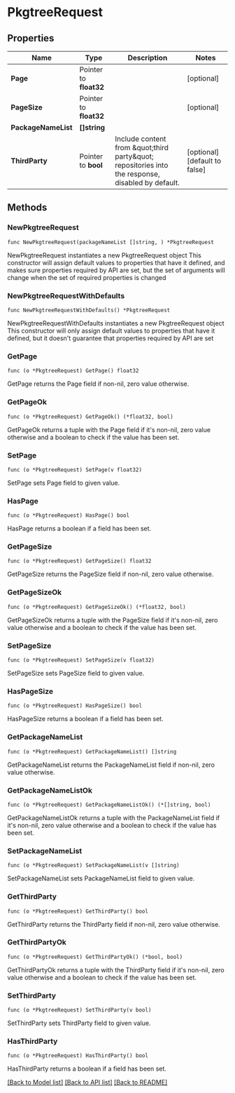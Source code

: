# PkgtreeRequest

## Properties

Name | Type | Description | Notes
------------ | ------------- | ------------- | -------------
**Page** | Pointer to **float32** |  | [optional] 
**PageSize** | Pointer to **float32** |  | [optional] 
**PackageNameList** | **[]string** |  | 
**ThirdParty** | Pointer to **bool** | Include content from \&quot;third party\&quot; repositories into the response, disabled by default. | [optional] [default to false]

## Methods

### NewPkgtreeRequest

`func NewPkgtreeRequest(packageNameList []string, ) *PkgtreeRequest`

NewPkgtreeRequest instantiates a new PkgtreeRequest object
This constructor will assign default values to properties that have it defined,
and makes sure properties required by API are set, but the set of arguments
will change when the set of required properties is changed

### NewPkgtreeRequestWithDefaults

`func NewPkgtreeRequestWithDefaults() *PkgtreeRequest`

NewPkgtreeRequestWithDefaults instantiates a new PkgtreeRequest object
This constructor will only assign default values to properties that have it defined,
but it doesn't guarantee that properties required by API are set

### GetPage

`func (o *PkgtreeRequest) GetPage() float32`

GetPage returns the Page field if non-nil, zero value otherwise.

### GetPageOk

`func (o *PkgtreeRequest) GetPageOk() (*float32, bool)`

GetPageOk returns a tuple with the Page field if it's non-nil, zero value otherwise
and a boolean to check if the value has been set.

### SetPage

`func (o *PkgtreeRequest) SetPage(v float32)`

SetPage sets Page field to given value.

### HasPage

`func (o *PkgtreeRequest) HasPage() bool`

HasPage returns a boolean if a field has been set.

### GetPageSize

`func (o *PkgtreeRequest) GetPageSize() float32`

GetPageSize returns the PageSize field if non-nil, zero value otherwise.

### GetPageSizeOk

`func (o *PkgtreeRequest) GetPageSizeOk() (*float32, bool)`

GetPageSizeOk returns a tuple with the PageSize field if it's non-nil, zero value otherwise
and a boolean to check if the value has been set.

### SetPageSize

`func (o *PkgtreeRequest) SetPageSize(v float32)`

SetPageSize sets PageSize field to given value.

### HasPageSize

`func (o *PkgtreeRequest) HasPageSize() bool`

HasPageSize returns a boolean if a field has been set.

### GetPackageNameList

`func (o *PkgtreeRequest) GetPackageNameList() []string`

GetPackageNameList returns the PackageNameList field if non-nil, zero value otherwise.

### GetPackageNameListOk

`func (o *PkgtreeRequest) GetPackageNameListOk() (*[]string, bool)`

GetPackageNameListOk returns a tuple with the PackageNameList field if it's non-nil, zero value otherwise
and a boolean to check if the value has been set.

### SetPackageNameList

`func (o *PkgtreeRequest) SetPackageNameList(v []string)`

SetPackageNameList sets PackageNameList field to given value.


### GetThirdParty

`func (o *PkgtreeRequest) GetThirdParty() bool`

GetThirdParty returns the ThirdParty field if non-nil, zero value otherwise.

### GetThirdPartyOk

`func (o *PkgtreeRequest) GetThirdPartyOk() (*bool, bool)`

GetThirdPartyOk returns a tuple with the ThirdParty field if it's non-nil, zero value otherwise
and a boolean to check if the value has been set.

### SetThirdParty

`func (o *PkgtreeRequest) SetThirdParty(v bool)`

SetThirdParty sets ThirdParty field to given value.

### HasThirdParty

`func (o *PkgtreeRequest) HasThirdParty() bool`

HasThirdParty returns a boolean if a field has been set.


[[Back to Model list]](../README.md#documentation-for-models) [[Back to API list]](../README.md#documentation-for-api-endpoints) [[Back to README]](../README.md)


